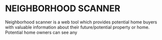 # NEIGHBORHOOD SCANNER

Neighborhood scanner is a web tool which provides potential home buyers with valuable information about their future/potential property or home. Potential home owners can see any